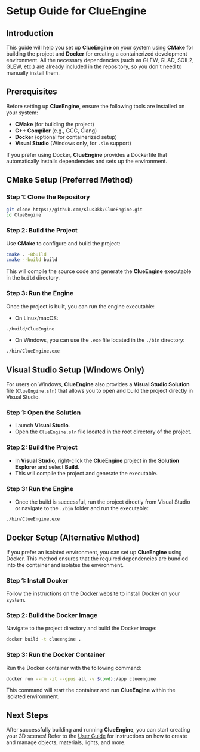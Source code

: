 # Setup Guide for ClueEngine

## Introduction

This guide will help you set up **ClueEngine** on your system using **CMake** for building the project and **Docker** for creating a containerized development environment. All the necessary dependencies (such as GLFW, GLAD, SOIL2, GLEW, etc.) are already included in the repository, so you don't need to manually install them.

## Prerequisites

Before setting up **ClueEngine**, ensure the following tools are installed on your system:

- **CMake** (for building the project)
- **C++ Compiler** (e.g., GCC, Clang)
- **Docker** (optional for containerized setup)
- **Visual Studio** (Windows only, for `.sln` support)

If you prefer using Docker, **ClueEngine** provides a Dockerfile that automatically installs dependencies and sets up the environment.

## CMake Setup (Preferred Method)

### Step 1: Clone the Repository

```bash
git clone https://github.com/Klus3kk/ClueEngine.git
cd ClueEngine
```

### Step 2: Build the Project

Use **CMake** to configure and build the project:

```bash
cmake . -Bbuild
cmake --build build
```

This will compile the source code and generate the **ClueEngine** executable in the `build` directory.

### Step 3: Run the Engine

Once the project is built, you can run the engine executable:

- On Linux/macOS:

```bash
./build/ClueEngine
```

- On Windows, you can use the `.exe` file located in the `./bin` directory:

```bash
./bin/ClueEngine.exe
```

## Visual Studio Setup (Windows Only)

For users on Windows, **ClueEngine** also provides a **Visual Studio Solution** file (`ClueEngine.sln`) that allows you to open and build the project directly in Visual Studio.

### Step 1: Open the Solution

- Launch **Visual Studio**.
- Open the `ClueEngine.sln` file located in the root directory of the project.

### Step 2: Build the Project

- In **Visual Studio**, right-click the **ClueEngine** project in the **Solution Explorer** and select **Build**.
- This will compile the project and generate the executable.

### Step 3: Run the Engine

- Once the build is successful, run the project directly from Visual Studio or navigate to the `./bin` folder and run the executable:

```bash
./bin/ClueEngine.exe
```

## Docker Setup (Alternative Method)

If you prefer an isolated environment, you can set up **ClueEngine** using Docker. This method ensures that the required dependencies are bundled into the container and isolates the environment.

### Step 1: Install Docker

Follow the instructions on the [Docker website](https://docs.docker.com/get-docker/) to install Docker on your system.

### Step 2: Build the Docker Image

Navigate to the project directory and build the Docker image:

```bash
docker build -t clueengine .
```

### Step 3: Run the Docker Container

Run the Docker container with the following command:

```bash
docker run --rm -it --gpus all -v $(pwd):/app clueengine
```

This command will start the container and run **ClueEngine** within the isolated environment.

## Next Steps

After successfully building and running **ClueEngine**, you can start creating your 3D scenes! Refer to the [User Guide](docs/userguide.md) for instructions on how to create and manage objects, materials, lights, and more.

